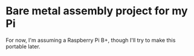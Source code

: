 # Bare metal assembly project for my Pi

For now, I'm assuming a Raspberry Pi B+, though I'll try to make this portable later.
